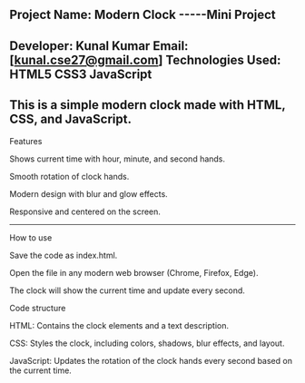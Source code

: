 Project Name: Modern Clock -----Mini Project
----------------------------------------------------------
Developer: Kunal Kumar
Email: [kunal.cse27@gmail.com]
Technologies Used:
HTML5
CSS3
JavaScript
-----------------------------------------------------------
This is a simple modern clock made with HTML, CSS, and JavaScript.
-----------------------------------------------------------
Features

Shows current time with hour, minute, and second hands.

Smooth rotation of clock hands.

Modern design with blur and glow effects.

Responsive and centered on the screen.

-----------------------------------------------------------
How to use 

Save the code as index.html.

Open the file in any modern web browser (Chrome, Firefox, Edge).

The clock will show the current time and update every second.

Code structure

HTML: Contains the clock elements and a text description.

CSS: Styles the clock, including colors, shadows, blur effects, and layout.

JavaScript: Updates the rotation of the clock hands every second based on the current time.